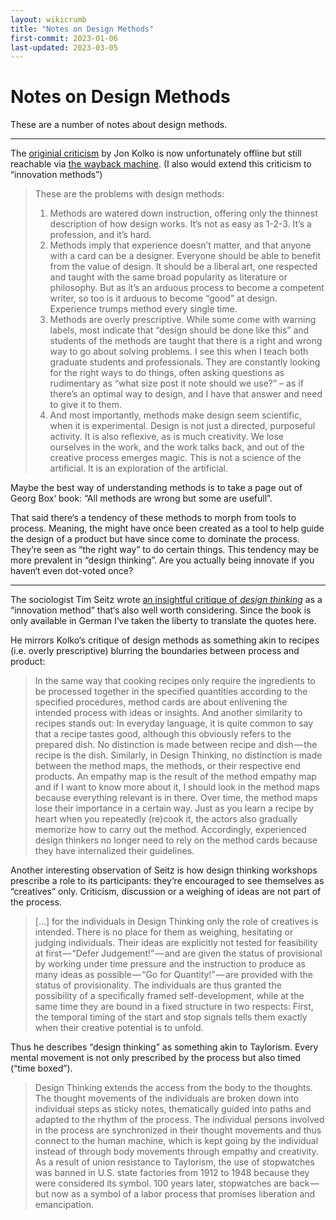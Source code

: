 ```yaml
---
layout: wikicrumb 
title: "Notes on Design Methods"
first-commit: 2023-01-06
last-updated: 2023-03-05
---
```


# Notes on Design Methods

These are a number of notes about design methods.

---

The [originial criticism](https://www.moderniststudio.com/corporate-education/enough-design-methods/) by Jon Kolko is now unfortunately offline but still reachable via [the wayback machine](https://web.archive.org/web/20200801000000*/https://www.themoderniststudio.com/2018/05/28/enough-design-methods/). (I also would extend this criticism to “innovation methods”)

> These are the problems with design methods: 
> 
> 1. Methods are watered down instruction, offering only the thinnest description of how design works. It’s not as easy as 1-2-3. It’s a profession, and it’s hard. 
> 2. Methods imply that experience doesn’t matter, and that anyone with a card can be a designer. Everyone should be able to benefit from the value of design. It should be a liberal art, one respected and taught with the same broad popularity as literature or philosophy. But as it’s an arduous process to become a competent writer, so too is it arduous to become “good” at design. Experience trumps method every single time. 
> 3. Methods are overly prescriptive. While some come with warning labels, most indicate that “design should be done like this” and students of the methods are taught that there is a right and wrong way to go about solving problems. I see this when I teach both graduate students and professionals. They are constantly looking for the right ways to do things, often asking questions as rudimentary as “what size post it note should we use?” – as if there’s an optimal way to design, and I have that answer and need to give it to them. 
> 4. And most importantly, methods make design seem scientific, when it is experimental. Design is not just a directed, purposeful activity. It is also reflexive, as is much creativity. We lose ourselves in the work, and the work talks back, and out of the creative process emerges magic. This is not a science of the artificial. It is an exploration of the artificial.

Maybe the best way of understanding methods is to take a page out of Georg Box‘ book: “All methods are wrong but some are usefull”.

That said there‘s a tendency of these methods to morph from tools to process. Meaning, the might have once been created as a tool to help guide the design of a product but have since come to dominate the process. They‘re seen as “the right way” to do certain things. This tendency may be more prevalent in “design thinking”. Are you actually being innovate if you haven‘t even dot-voted once?

---

The sociologist Tim Seitz wrote [an insightful critique of *design thinking*](https://www.researchgate.net/publication/317889357_Design_Thinking_und_der_neue_Geist_des_Kapitalismus_Soziologische_Betrachtungen_einer_Innovationskultur) as a “innovation method” that‘s also well worth considering. Since the book is only available in German I‘ve taken the liberty to translate the quotes here.

He mirrors Kolko‘s critique of design methods as something akin to recipes (i.e. overly prescriptive) blurring the boundaries between process and product:

> In the same way that cooking recipes only require the ingredients to be processed together in the specified quantities according to the specified procedures, method cards are about enlivening the intended process with ideas or insights. And another similarity to recipes stands out: In everyday language, it is quite common to say that a recipe tastes good, although this obviously refers to the prepared dish. No distinction is made between recipe and dish — the recipe is the dish.
> Similarly, in Design Thinking, no distinction is made between the method maps, the methods, or their respective end products. An empathy map is the result of the method empathy map and if I want to know more about it, I should look in the method maps because everything relevant is in there. Over time, the method maps lose their importance in a certain way. Just as you learn a recipe by heart when you repeatedly (re)cook it, the actors also gradually memorize how to carry out the method. Accordingly, experienced design thinkers no longer need to rely on the method cards because they have internalized their guidelines.

Another interesting observation of Seitz is how design thinking workshops prescribe a role to its participants: they‘re encouraged to see themselves as “creatives” only. Criticism, discussion or a weighing of ideas are not part of the process.

> […] for the individuals in Design Thinking only the role of creatives is intended. There is no place for them as weighing, hesitating or judging individuals. Their ideas are explicitly not tested for feasibility at first — “Defer Judgement!” — and are given the status of provisional by working under time pressure and the instruction to produce as many ideas as possible — “Go for Quantity!” — are provided with the status of provisionality. The individuals are thus granted the possibility of a specifically framed self-development, while at the same time they are bound in a fixed structure in two respects: First, the temporal timing of the start and stop signals tells them exactly when their creative potential is to unfold.

Thus he describes “design thinking” as something akin to Taylorism. Every mental movement is not only prescribed by the process but also timed (“time boxed”).

> Design Thinking extends the access from the body to the thoughts. The thought movements of the individuals are broken down into individual steps as sticky notes, thematically guided into paths and adapted to the rhythm of the process. The individual persons involved in the process are synchronized in their thought movements and thus connect to the human machine, which is kept going by the individual instead of through body movements through empathy and creativity. As a result of union resistance to Taylorism, the use of stopwatches was banned in U.S. state factories from 1912 to 1948 because they were considered its symbol. 100 years later, stopwatches are back — but now as a symbol of a labor process that promises liberation and emancipation.
